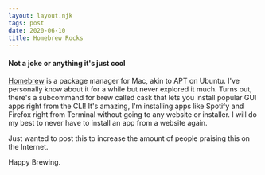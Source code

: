 ```yaml
---
layout: layout.njk
tags: post
date: 2020-06-10
title: Homebrew Rocks
---
```


#### Not a joke or anything it's just cool

[Homebrew](https://brew.sh/) is a package manager for Mac, akin to APT on Ubuntu. I've personally know about it for a while but never explored it much. Turns out, there's a subcommand for brew called cask that lets you install popular GUI apps right from the CLI! It's amazing, I'm installing apps like Spotify and Firefox right from Terminal without going to any website or installer. I will do my best to never have to install an app from a website again.

Just wanted to post this to increase the amount of people praising this on the Internet.

Happy Brewing.
